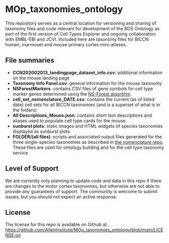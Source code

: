# MOp_taxonomies_ontology
This repository serves as a central location for versioning and sharing of taxonomy files and code relevant for development of the BDS Ontology as part of the first version of Cell Types Explorer and ongoing collaboration with EMBL-EBI and JCVI. Included here are taxonomy files for BICCN human, marmoset and mouse primary cortex mini-atlases.

## File summaries
* **CCN202002013_landingpage_dataset_info.csv**: additional information on the mouse landing page
* **Taxonomy Info Panel.csv**: general information for the mouse taxonomy
* **NSForestMarkers**: contains CSV files of gene symbols for cell type marker genes determined using the [NS-Forest algorithm](https://genome.cshlp.org/content/early/2021/06/04/gr.275569.121).
* **cell_set_nomenclature_DATE.csv**: contains the current (as of listed date) cell sets for all BICCN taxonomies (and is a superset of what is in the folders)
* **All Descriptions_Mouse.json**: contains short text descriptions and aliases used to populate cell type cards for the mouse.
* **sunburst plots**: static images and HTML widgets of species taxonomies displayed as sunburst plots
* **FOLDER/(all files)**: scripts and associated output files generated for the three single-species taxonomies as described in [the nomenclature repo](https://github.com/AllenInstitute/nomenclature).  These files are used for ontology building and for the cell type taxonomy service

## Level of Support
We are currently only planning to update code and data in this repo if there are changes to the motor cortex taxonomies, but otherwise are not able to provide any guarantees of support. The community is welcome to submit issues, but you should not expect an active response.


## License
The license for this repo is available on Github at: https://github.com/AllenInstitute/MOp_taxonomies_ontology/blob/main/LICENSE.txt
